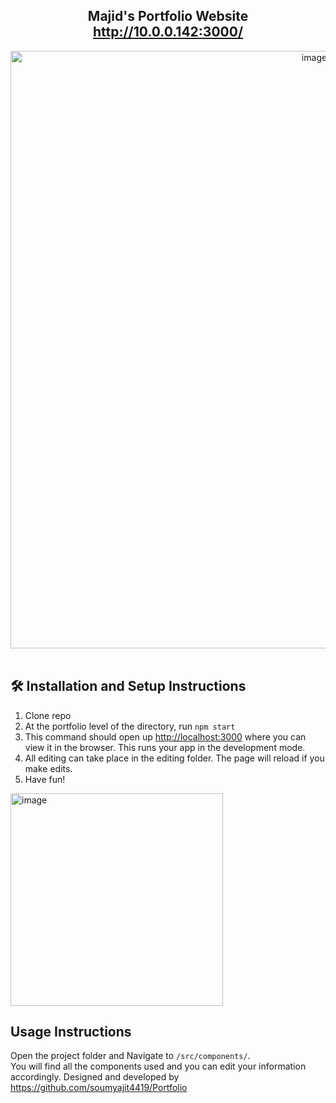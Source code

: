<h2 align="center">
  Majid's Portfolio Website <br/>
  <a href="http://http://10.0.0.142:3000" target="_blank">http://10.0.0.142:3000/</a>
</h2>
<div align="center">
  <img width="956" alt="image" src="https://user-images.githubusercontent.com/30805892/148158939-1befdfa5-c51e-498d-a9cf-cb0ad5431539.png">
</div>
<br/>



## 🛠 Installation and Setup Instructions

1. Clone repo 
2. At the portfolio level of the directory, run `npm start`
3. This command should open up [http://localhost:3000](http://localhost:3000) where you can view it in the browser. This runs your app in the development mode.
3. All editing can take place in the editing folder. The page will reload if you make edits.
4. Have fun!

 <img width="340" alt="image" src="https://user-images.githubusercontent.com/30805892/148159423-fb0a107e-c9fd-424f-b2c3-e95a01fa2a68.png">


## Usage Instructions

Open the project folder and Navigate to `/src/components/`. <br/>
You will find all the components used and you can edit your information accordingly.
Designed and developed by https://github.com/soumyajit4419/Portfolio


